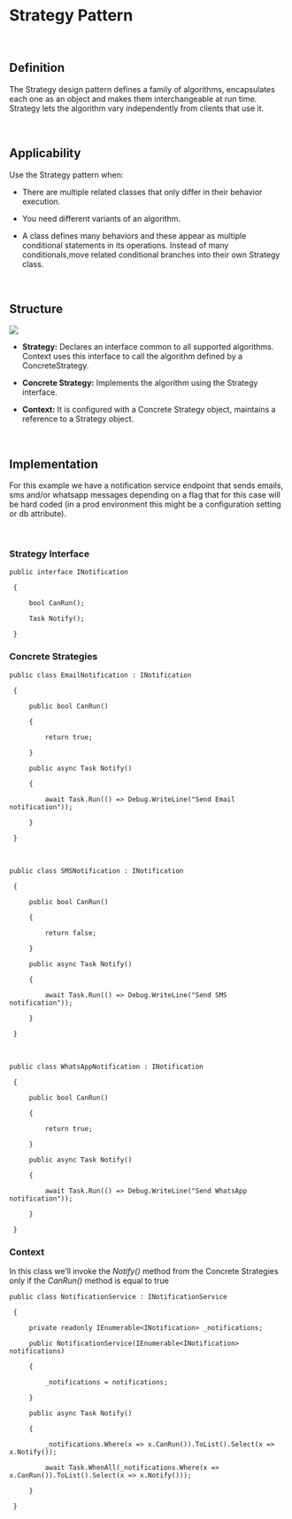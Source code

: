 Strategy Pattern
================

 

Definition
----------

The Strategy design pattern defines a family of algorithms, encapsulates each
one as an object and makes them interchangeable at run time.  
Strategy lets the algorithm vary independently from clients that use it.

 

Applicability
-------------

Use the Strategy pattern when:

-   There are multiple related classes that only differ in their behavior
    execution.

-   You need different variants of an algorithm.

-   A class defines many behaviors and these appear as multiple conditional
    statements in its operations. Instead of many conditionals,move related
    conditional branches into their own Strategy class.

 

Structure
---------

![](https://miro.medium.com/max/645/1*Thv7XTh852Po8aTRF0w5Vw.png)

-   **Strategy:** Declares an interface common to all supported algorithms.
    Context uses this interface to call the algorithm defined by a
    ConcreteStrategy.

-   **Concrete Strategy:** Implements the algorithm using the Strategy
    interface.

-   **Context:** It is configured with a Concrete Strategy object, maintains a
    reference to a Strategy object.

 

Implementation
--------------

For this example we have a notification service endpoint that sends emails, sms
and/or whatsapp messages depending on a flag that for this case will be hard
coded (in a prod environment this might be a configuration setting or db
attribute).

 

### Strategy Interface

~~~~~~~~~~~~~~~~~~~~~~~~~~~~~~~~~~~~~~~~~~~~~~~~~~~~~~~~~~~~~~~~~~~~~~~~~~~~~~~~
public interface INotification
~~~~~~~~~~~~~~~~~~~~~~~~~~~~~~~~~~~~~~~~~~~~~~~~~~~~~~~~~~~~~~~~~~~~~~~~~~~~~~~~

~~~~~~~~~~~~~~~~~~~~~~~~~~~~~~~~~~~~~~~~~~~~~~~~~~~~~~~~~~~~~~~~~~~~~~~~~~~~~~~~
 {
~~~~~~~~~~~~~~~~~~~~~~~~~~~~~~~~~~~~~~~~~~~~~~~~~~~~~~~~~~~~~~~~~~~~~~~~~~~~~~~~

~~~~~~~~~~~~~~~~~~~~~~~~~~~~~~~~~~~~~~~~~~~~~~~~~~~~~~~~~~~~~~~~~~~~~~~~~~~~~~~~
     bool CanRun();
~~~~~~~~~~~~~~~~~~~~~~~~~~~~~~~~~~~~~~~~~~~~~~~~~~~~~~~~~~~~~~~~~~~~~~~~~~~~~~~~

~~~~~~~~~~~~~~~~~~~~~~~~~~~~~~~~~~~~~~~~~~~~~~~~~~~~~~~~~~~~~~~~~~~~~~~~~~~~~~~~
     Task Notify();
~~~~~~~~~~~~~~~~~~~~~~~~~~~~~~~~~~~~~~~~~~~~~~~~~~~~~~~~~~~~~~~~~~~~~~~~~~~~~~~~

~~~~~~~~~~~~~~~~~~~~~~~~~~~~~~~~~~~~~~~~~~~~~~~~~~~~~~~~~~~~~~~~~~~~~~~~~~~~~~~~
 }
~~~~~~~~~~~~~~~~~~~~~~~~~~~~~~~~~~~~~~~~~~~~~~~~~~~~~~~~~~~~~~~~~~~~~~~~~~~~~~~~

### Concrete Strategies

~~~~~~~~~~~~~~~~~~~~~~~~~~~~~~~~~~~~~~~~~~~~~~~~~~~~~~~~~~~~~~~~~~~~~~~~~~~~~~~~
public class EmailNotification : INotification
~~~~~~~~~~~~~~~~~~~~~~~~~~~~~~~~~~~~~~~~~~~~~~~~~~~~~~~~~~~~~~~~~~~~~~~~~~~~~~~~

~~~~~~~~~~~~~~~~~~~~~~~~~~~~~~~~~~~~~~~~~~~~~~~~~~~~~~~~~~~~~~~~~~~~~~~~~~~~~~~~
 {
~~~~~~~~~~~~~~~~~~~~~~~~~~~~~~~~~~~~~~~~~~~~~~~~~~~~~~~~~~~~~~~~~~~~~~~~~~~~~~~~

~~~~~~~~~~~~~~~~~~~~~~~~~~~~~~~~~~~~~~~~~~~~~~~~~~~~~~~~~~~~~~~~~~~~~~~~~~~~~~~~
     public bool CanRun()
~~~~~~~~~~~~~~~~~~~~~~~~~~~~~~~~~~~~~~~~~~~~~~~~~~~~~~~~~~~~~~~~~~~~~~~~~~~~~~~~

~~~~~~~~~~~~~~~~~~~~~~~~~~~~~~~~~~~~~~~~~~~~~~~~~~~~~~~~~~~~~~~~~~~~~~~~~~~~~~~~
     {
~~~~~~~~~~~~~~~~~~~~~~~~~~~~~~~~~~~~~~~~~~~~~~~~~~~~~~~~~~~~~~~~~~~~~~~~~~~~~~~~

~~~~~~~~~~~~~~~~~~~~~~~~~~~~~~~~~~~~~~~~~~~~~~~~~~~~~~~~~~~~~~~~~~~~~~~~~~~~~~~~
         return true;
~~~~~~~~~~~~~~~~~~~~~~~~~~~~~~~~~~~~~~~~~~~~~~~~~~~~~~~~~~~~~~~~~~~~~~~~~~~~~~~~

~~~~~~~~~~~~~~~~~~~~~~~~~~~~~~~~~~~~~~~~~~~~~~~~~~~~~~~~~~~~~~~~~~~~~~~~~~~~~~~~
     }
~~~~~~~~~~~~~~~~~~~~~~~~~~~~~~~~~~~~~~~~~~~~~~~~~~~~~~~~~~~~~~~~~~~~~~~~~~~~~~~~

~~~~~~~~~~~~~~~~~~~~~~~~~~~~~~~~~~~~~~~~~~~~~~~~~~~~~~~~~~~~~~~~~~~~~~~~~~~~~~~~
     public async Task Notify()
~~~~~~~~~~~~~~~~~~~~~~~~~~~~~~~~~~~~~~~~~~~~~~~~~~~~~~~~~~~~~~~~~~~~~~~~~~~~~~~~

~~~~~~~~~~~~~~~~~~~~~~~~~~~~~~~~~~~~~~~~~~~~~~~~~~~~~~~~~~~~~~~~~~~~~~~~~~~~~~~~
     {
~~~~~~~~~~~~~~~~~~~~~~~~~~~~~~~~~~~~~~~~~~~~~~~~~~~~~~~~~~~~~~~~~~~~~~~~~~~~~~~~

~~~~~~~~~~~~~~~~~~~~~~~~~~~~~~~~~~~~~~~~~~~~~~~~~~~~~~~~~~~~~~~~~~~~~~~~~~~~~~~~
         await Task.Run(() => Debug.WriteLine("Send Email notification"));
~~~~~~~~~~~~~~~~~~~~~~~~~~~~~~~~~~~~~~~~~~~~~~~~~~~~~~~~~~~~~~~~~~~~~~~~~~~~~~~~

~~~~~~~~~~~~~~~~~~~~~~~~~~~~~~~~~~~~~~~~~~~~~~~~~~~~~~~~~~~~~~~~~~~~~~~~~~~~~~~~
     }
~~~~~~~~~~~~~~~~~~~~~~~~~~~~~~~~~~~~~~~~~~~~~~~~~~~~~~~~~~~~~~~~~~~~~~~~~~~~~~~~

~~~~~~~~~~~~~~~~~~~~~~~~~~~~~~~~~~~~~~~~~~~~~~~~~~~~~~~~~~~~~~~~~~~~~~~~~~~~~~~~
 }
~~~~~~~~~~~~~~~~~~~~~~~~~~~~~~~~~~~~~~~~~~~~~~~~~~~~~~~~~~~~~~~~~~~~~~~~~~~~~~~~

 

~~~~~~~~~~~~~~~~~~~~~~~~~~~~~~~~~~~~~~~~~~~~~~~~~~~~~~~~~~~~~~~~~~~~~~~~~~~~~~~~
public class SMSNotification : INotification
~~~~~~~~~~~~~~~~~~~~~~~~~~~~~~~~~~~~~~~~~~~~~~~~~~~~~~~~~~~~~~~~~~~~~~~~~~~~~~~~

~~~~~~~~~~~~~~~~~~~~~~~~~~~~~~~~~~~~~~~~~~~~~~~~~~~~~~~~~~~~~~~~~~~~~~~~~~~~~~~~
 {
~~~~~~~~~~~~~~~~~~~~~~~~~~~~~~~~~~~~~~~~~~~~~~~~~~~~~~~~~~~~~~~~~~~~~~~~~~~~~~~~

~~~~~~~~~~~~~~~~~~~~~~~~~~~~~~~~~~~~~~~~~~~~~~~~~~~~~~~~~~~~~~~~~~~~~~~~~~~~~~~~
     public bool CanRun()
~~~~~~~~~~~~~~~~~~~~~~~~~~~~~~~~~~~~~~~~~~~~~~~~~~~~~~~~~~~~~~~~~~~~~~~~~~~~~~~~

~~~~~~~~~~~~~~~~~~~~~~~~~~~~~~~~~~~~~~~~~~~~~~~~~~~~~~~~~~~~~~~~~~~~~~~~~~~~~~~~
     {
~~~~~~~~~~~~~~~~~~~~~~~~~~~~~~~~~~~~~~~~~~~~~~~~~~~~~~~~~~~~~~~~~~~~~~~~~~~~~~~~

~~~~~~~~~~~~~~~~~~~~~~~~~~~~~~~~~~~~~~~~~~~~~~~~~~~~~~~~~~~~~~~~~~~~~~~~~~~~~~~~
         return false;
~~~~~~~~~~~~~~~~~~~~~~~~~~~~~~~~~~~~~~~~~~~~~~~~~~~~~~~~~~~~~~~~~~~~~~~~~~~~~~~~

~~~~~~~~~~~~~~~~~~~~~~~~~~~~~~~~~~~~~~~~~~~~~~~~~~~~~~~~~~~~~~~~~~~~~~~~~~~~~~~~
     }
~~~~~~~~~~~~~~~~~~~~~~~~~~~~~~~~~~~~~~~~~~~~~~~~~~~~~~~~~~~~~~~~~~~~~~~~~~~~~~~~

~~~~~~~~~~~~~~~~~~~~~~~~~~~~~~~~~~~~~~~~~~~~~~~~~~~~~~~~~~~~~~~~~~~~~~~~~~~~~~~~
     public async Task Notify()
~~~~~~~~~~~~~~~~~~~~~~~~~~~~~~~~~~~~~~~~~~~~~~~~~~~~~~~~~~~~~~~~~~~~~~~~~~~~~~~~

~~~~~~~~~~~~~~~~~~~~~~~~~~~~~~~~~~~~~~~~~~~~~~~~~~~~~~~~~~~~~~~~~~~~~~~~~~~~~~~~
     {
~~~~~~~~~~~~~~~~~~~~~~~~~~~~~~~~~~~~~~~~~~~~~~~~~~~~~~~~~~~~~~~~~~~~~~~~~~~~~~~~

~~~~~~~~~~~~~~~~~~~~~~~~~~~~~~~~~~~~~~~~~~~~~~~~~~~~~~~~~~~~~~~~~~~~~~~~~~~~~~~~
         await Task.Run(() => Debug.WriteLine("Send SMS notification"));
~~~~~~~~~~~~~~~~~~~~~~~~~~~~~~~~~~~~~~~~~~~~~~~~~~~~~~~~~~~~~~~~~~~~~~~~~~~~~~~~

~~~~~~~~~~~~~~~~~~~~~~~~~~~~~~~~~~~~~~~~~~~~~~~~~~~~~~~~~~~~~~~~~~~~~~~~~~~~~~~~
     }
~~~~~~~~~~~~~~~~~~~~~~~~~~~~~~~~~~~~~~~~~~~~~~~~~~~~~~~~~~~~~~~~~~~~~~~~~~~~~~~~

~~~~~~~~~~~~~~~~~~~~~~~~~~~~~~~~~~~~~~~~~~~~~~~~~~~~~~~~~~~~~~~~~~~~~~~~~~~~~~~~
 }
~~~~~~~~~~~~~~~~~~~~~~~~~~~~~~~~~~~~~~~~~~~~~~~~~~~~~~~~~~~~~~~~~~~~~~~~~~~~~~~~

 

~~~~~~~~~~~~~~~~~~~~~~~~~~~~~~~~~~~~~~~~~~~~~~~~~~~~~~~~~~~~~~~~~~~~~~~~~~~~~~~~
public class WhatsAppNotification : INotification
~~~~~~~~~~~~~~~~~~~~~~~~~~~~~~~~~~~~~~~~~~~~~~~~~~~~~~~~~~~~~~~~~~~~~~~~~~~~~~~~

~~~~~~~~~~~~~~~~~~~~~~~~~~~~~~~~~~~~~~~~~~~~~~~~~~~~~~~~~~~~~~~~~~~~~~~~~~~~~~~~
 {
~~~~~~~~~~~~~~~~~~~~~~~~~~~~~~~~~~~~~~~~~~~~~~~~~~~~~~~~~~~~~~~~~~~~~~~~~~~~~~~~

~~~~~~~~~~~~~~~~~~~~~~~~~~~~~~~~~~~~~~~~~~~~~~~~~~~~~~~~~~~~~~~~~~~~~~~~~~~~~~~~
     public bool CanRun()
~~~~~~~~~~~~~~~~~~~~~~~~~~~~~~~~~~~~~~~~~~~~~~~~~~~~~~~~~~~~~~~~~~~~~~~~~~~~~~~~

~~~~~~~~~~~~~~~~~~~~~~~~~~~~~~~~~~~~~~~~~~~~~~~~~~~~~~~~~~~~~~~~~~~~~~~~~~~~~~~~
     {
~~~~~~~~~~~~~~~~~~~~~~~~~~~~~~~~~~~~~~~~~~~~~~~~~~~~~~~~~~~~~~~~~~~~~~~~~~~~~~~~

~~~~~~~~~~~~~~~~~~~~~~~~~~~~~~~~~~~~~~~~~~~~~~~~~~~~~~~~~~~~~~~~~~~~~~~~~~~~~~~~
         return true;
~~~~~~~~~~~~~~~~~~~~~~~~~~~~~~~~~~~~~~~~~~~~~~~~~~~~~~~~~~~~~~~~~~~~~~~~~~~~~~~~

~~~~~~~~~~~~~~~~~~~~~~~~~~~~~~~~~~~~~~~~~~~~~~~~~~~~~~~~~~~~~~~~~~~~~~~~~~~~~~~~
     }
~~~~~~~~~~~~~~~~~~~~~~~~~~~~~~~~~~~~~~~~~~~~~~~~~~~~~~~~~~~~~~~~~~~~~~~~~~~~~~~~

~~~~~~~~~~~~~~~~~~~~~~~~~~~~~~~~~~~~~~~~~~~~~~~~~~~~~~~~~~~~~~~~~~~~~~~~~~~~~~~~
     public async Task Notify()
~~~~~~~~~~~~~~~~~~~~~~~~~~~~~~~~~~~~~~~~~~~~~~~~~~~~~~~~~~~~~~~~~~~~~~~~~~~~~~~~

~~~~~~~~~~~~~~~~~~~~~~~~~~~~~~~~~~~~~~~~~~~~~~~~~~~~~~~~~~~~~~~~~~~~~~~~~~~~~~~~
     {
~~~~~~~~~~~~~~~~~~~~~~~~~~~~~~~~~~~~~~~~~~~~~~~~~~~~~~~~~~~~~~~~~~~~~~~~~~~~~~~~

~~~~~~~~~~~~~~~~~~~~~~~~~~~~~~~~~~~~~~~~~~~~~~~~~~~~~~~~~~~~~~~~~~~~~~~~~~~~~~~~
         await Task.Run(() => Debug.WriteLine("Send WhatsApp notification"));
~~~~~~~~~~~~~~~~~~~~~~~~~~~~~~~~~~~~~~~~~~~~~~~~~~~~~~~~~~~~~~~~~~~~~~~~~~~~~~~~

~~~~~~~~~~~~~~~~~~~~~~~~~~~~~~~~~~~~~~~~~~~~~~~~~~~~~~~~~~~~~~~~~~~~~~~~~~~~~~~~
     }
~~~~~~~~~~~~~~~~~~~~~~~~~~~~~~~~~~~~~~~~~~~~~~~~~~~~~~~~~~~~~~~~~~~~~~~~~~~~~~~~

~~~~~~~~~~~~~~~~~~~~~~~~~~~~~~~~~~~~~~~~~~~~~~~~~~~~~~~~~~~~~~~~~~~~~~~~~~~~~~~~
 }
~~~~~~~~~~~~~~~~~~~~~~~~~~~~~~~~~~~~~~~~~~~~~~~~~~~~~~~~~~~~~~~~~~~~~~~~~~~~~~~~

### Context

In this class we’ll invoke the *Notify()* method from the Concrete Strategies
only if the *CanRun()* method is equal to true

~~~~~~~~~~~~~~~~~~~~~~~~~~~~~~~~~~~~~~~~~~~~~~~~~~~~~~~~~~~~~~~~~~~~~~~~~~~~~~~~
public class NotificationService : INotificationService
~~~~~~~~~~~~~~~~~~~~~~~~~~~~~~~~~~~~~~~~~~~~~~~~~~~~~~~~~~~~~~~~~~~~~~~~~~~~~~~~

~~~~~~~~~~~~~~~~~~~~~~~~~~~~~~~~~~~~~~~~~~~~~~~~~~~~~~~~~~~~~~~~~~~~~~~~~~~~~~~~
 {
~~~~~~~~~~~~~~~~~~~~~~~~~~~~~~~~~~~~~~~~~~~~~~~~~~~~~~~~~~~~~~~~~~~~~~~~~~~~~~~~

~~~~~~~~~~~~~~~~~~~~~~~~~~~~~~~~~~~~~~~~~~~~~~~~~~~~~~~~~~~~~~~~~~~~~~~~~~~~~~~~
     private readonly IEnumerable<INotification> _notifications;
~~~~~~~~~~~~~~~~~~~~~~~~~~~~~~~~~~~~~~~~~~~~~~~~~~~~~~~~~~~~~~~~~~~~~~~~~~~~~~~~

~~~~~~~~~~~~~~~~~~~~~~~~~~~~~~~~~~~~~~~~~~~~~~~~~~~~~~~~~~~~~~~~~~~~~~~~~~~~~~~~
     public NotificationService(IEnumerable<INotification> notifications)
~~~~~~~~~~~~~~~~~~~~~~~~~~~~~~~~~~~~~~~~~~~~~~~~~~~~~~~~~~~~~~~~~~~~~~~~~~~~~~~~

~~~~~~~~~~~~~~~~~~~~~~~~~~~~~~~~~~~~~~~~~~~~~~~~~~~~~~~~~~~~~~~~~~~~~~~~~~~~~~~~
     {
~~~~~~~~~~~~~~~~~~~~~~~~~~~~~~~~~~~~~~~~~~~~~~~~~~~~~~~~~~~~~~~~~~~~~~~~~~~~~~~~

~~~~~~~~~~~~~~~~~~~~~~~~~~~~~~~~~~~~~~~~~~~~~~~~~~~~~~~~~~~~~~~~~~~~~~~~~~~~~~~~
         _notifications = notifications;
~~~~~~~~~~~~~~~~~~~~~~~~~~~~~~~~~~~~~~~~~~~~~~~~~~~~~~~~~~~~~~~~~~~~~~~~~~~~~~~~

~~~~~~~~~~~~~~~~~~~~~~~~~~~~~~~~~~~~~~~~~~~~~~~~~~~~~~~~~~~~~~~~~~~~~~~~~~~~~~~~
     }
~~~~~~~~~~~~~~~~~~~~~~~~~~~~~~~~~~~~~~~~~~~~~~~~~~~~~~~~~~~~~~~~~~~~~~~~~~~~~~~~

~~~~~~~~~~~~~~~~~~~~~~~~~~~~~~~~~~~~~~~~~~~~~~~~~~~~~~~~~~~~~~~~~~~~~~~~~~~~~~~~
     public async Task Notify()
~~~~~~~~~~~~~~~~~~~~~~~~~~~~~~~~~~~~~~~~~~~~~~~~~~~~~~~~~~~~~~~~~~~~~~~~~~~~~~~~

~~~~~~~~~~~~~~~~~~~~~~~~~~~~~~~~~~~~~~~~~~~~~~~~~~~~~~~~~~~~~~~~~~~~~~~~~~~~~~~~
     {
~~~~~~~~~~~~~~~~~~~~~~~~~~~~~~~~~~~~~~~~~~~~~~~~~~~~~~~~~~~~~~~~~~~~~~~~~~~~~~~~

~~~~~~~~~~~~~~~~~~~~~~~~~~~~~~~~~~~~~~~~~~~~~~~~~~~~~~~~~~~~~~~~~~~~~~~~~~~~~~~~
         _notifications.Where(x => x.CanRun()).ToList().Select(x => x.Notify());
~~~~~~~~~~~~~~~~~~~~~~~~~~~~~~~~~~~~~~~~~~~~~~~~~~~~~~~~~~~~~~~~~~~~~~~~~~~~~~~~

~~~~~~~~~~~~~~~~~~~~~~~~~~~~~~~~~~~~~~~~~~~~~~~~~~~~~~~~~~~~~~~~~~~~~~~~~~~~~~~~
         await Task.WhenAll(_notifications.Where(x => x.CanRun()).ToList().Select(x => x.Notify())); 
~~~~~~~~~~~~~~~~~~~~~~~~~~~~~~~~~~~~~~~~~~~~~~~~~~~~~~~~~~~~~~~~~~~~~~~~~~~~~~~~

~~~~~~~~~~~~~~~~~~~~~~~~~~~~~~~~~~~~~~~~~~~~~~~~~~~~~~~~~~~~~~~~~~~~~~~~~~~~~~~~
     }
~~~~~~~~~~~~~~~~~~~~~~~~~~~~~~~~~~~~~~~~~~~~~~~~~~~~~~~~~~~~~~~~~~~~~~~~~~~~~~~~

~~~~~~~~~~~~~~~~~~~~~~~~~~~~~~~~~~~~~~~~~~~~~~~~~~~~~~~~~~~~~~~~~~~~~~~~~~~~~~~~
 }
~~~~~~~~~~~~~~~~~~~~~~~~~~~~~~~~~~~~~~~~~~~~~~~~~~~~~~~~~~~~~~~~~~~~~~~~~~~~~~~~
